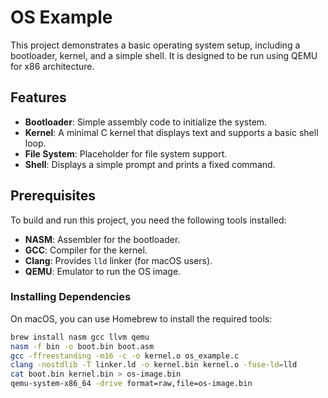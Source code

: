 # OS Example

This project demonstrates a basic operating system setup, including a bootloader, kernel, and a simple shell. It is designed to be run using QEMU for x86 architecture.

## Features

- **Bootloader**: Simple assembly code to initialize the system.
- **Kernel**: A minimal C kernel that displays text and supports a basic shell loop.
- **File System**: Placeholder for file system support.
- **Shell**: Displays a simple prompt and prints a fixed command.

## Prerequisites

To build and run this project, you need the following tools installed:

- **NASM**: Assembler for the bootloader.
- **GCC**: Compiler for the kernel.
- **Clang**: Provides `lld` linker (for macOS users).
- **QEMU**: Emulator to run the OS image.

### Installing Dependencies

On macOS, you can use Homebrew to install the required tools:

```bash
brew install nasm gcc llvm qemu
nasm -f bin -o boot.bin boot.asm
gcc -ffreestanding -m16 -c -o kernel.o os_example.c
clang -nostdlib -T linker.ld -o kernel.bin kernel.o -fuse-ld=lld
cat boot.bin kernel.bin > os-image.bin
qemu-system-x86_64 -drive format=raw,file=os-image.bin



